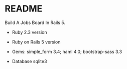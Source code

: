 # README

  Build A Jobs Board In Rails 5.

* Ruby 2.3 version

* Ruby on Rails 5 version

* Gems:
       simple_form 3.4;
       haml 4.0;
       bootstrap-sass 3.3
* Database sqlite3
